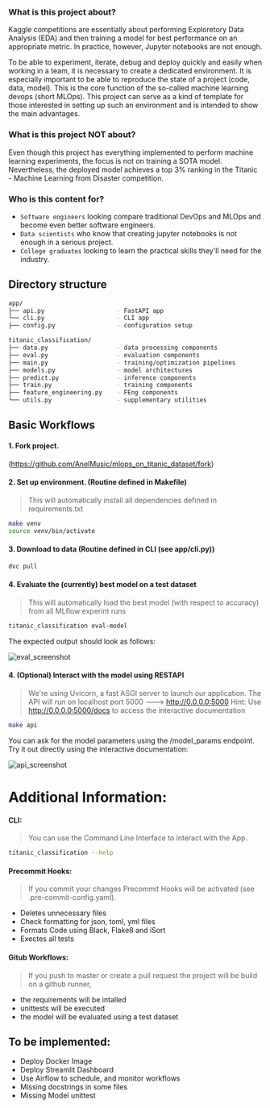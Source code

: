 ### What is this project about?
Kaggle competitions are essentially about performing Exploretory Data Analysis (EDA) and then training a model for best performance on an appropriate metric. In practice, however, Jupyter notebooks are not enough. 

To be able to experiment, iterate, debug and deploy quickly and easily when working in a team, it is necessary to create a dedicated environment. It is especially important to be able to reproduce the state of a project (code, data, model).
This is the core function of the so-called machine learning devops (short MLOps).
This project can serve as a kind of template for those interested in setting up such an environment and is intended to show the main advantages.

### What is this project NOT about?
Even though this project has everything implemented to perform machine learning experiments, the focus is not on training a SOTA model. Nevertheless, the deployed model achieves a top 3% ranking in the Titanic - Machine Learning from Disaster competition.

### Who is this content for?
- `Software engineers` looking compare traditional DevOps and MLOps and become even better software engineers.
- `Data scientists` who know that creating jupyter notebooks is not enough in a serious project.
- `College graduates` looking to learn the practical skills they'll need for the industry.

## Directory structure
```bash
app/
├── api.py                    - FastAPI app
└── cli.py                    - CLI app
├── config.py                 - configuration setup

titanic_classification/
├── data.py                   - data processing components
├── eval.py                   - evaluation components
├── main.py                   - training/optimization pipelines
├── models.py                 - model architectures
├── predict.py                - inference components
├── train.py                  - training components
├── feature_engineering.py    - FEng components 
└── utils.py                  - supplementary utilities
```

## Basic Workflows

#### 1. Fork project.
(https://github.com/AnelMusic/mlops_on_titanic_dataset/fork)

#### 2. Set up environment. (Routine defined in Makefile)
> This will automatically install all dependencies defined in requirements.txt
```bash
make venv
source venv/bin/activate
```
#### 3. Download to data (Routine defined in CLI (see app/cli.py))
```bash
dvc pull
```
#### 4. Evaluate the (currently) best model on a test dataset
> This will automatically load the best model (with respect to accuracy) from all MLflow experint runs
```bash
titanic_classification eval-model
```
The expected output should look as follows:

![eval_screenshot](https://user-images.githubusercontent.com/32487291/133000819-cc1ab06c-5e2c-42b7-bbc6-936331e519c5.png)


#### 4. (Optional) Interact with the model using RESTAPI
> We're using Uvicorn, a fast ASGI server to launch our application. 
> The API will run on localhost port 5000 ---> http://0.0.0.0:5000
> Hint: Use http://0.0.0.0:5000/docs to access the interactive documentation
```bash
make api
```
You can ask for the model parameters using the /model_params endpoint. Try it out directly using the interactive documentation:

![api_screenshot](https://user-images.githubusercontent.com/32487291/133000727-825ea695-2eb3-4ea9-a7a3-d21dad44b4d1.png)

# Additional Information:
#### CLI:
> You can use the Command Line Interface to interact with the App. 
```bash
titanic_classification --help
```
#### Precommit Hooks:
> If you commit your changes Precommit Hooks will be activated (see .pre-commit-config.yaml). 
- Deletes unnecessary files
- Check formatting for json, toml, yml files
- Formats Code using Black, Flake8 and iSort
- Exectes all tests

#### Gitub Workflows:
> If you push to master or create a pull request the project will be build on a github runner,
- the requirements will be intalled 
- unittests will be executed 
- the model will be evaluated using a test dataset

## To be implemented:
- Deploy Docker Image
- Deploy Streamlit Dashboard
- Use Airflow to schedule, and monitor workflows
- Missing docstrings in some files 
- Missing Model unittest 
